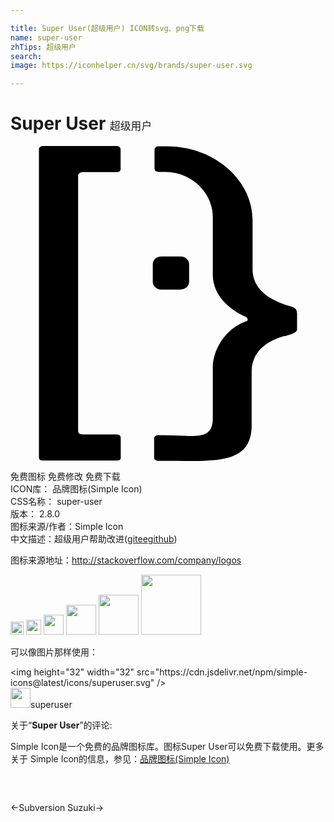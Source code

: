 ```yaml
---

title: Super User(超级用户) ICON转svg、png下载
name: super-user
zhTips: 超级用户
search: 
image: https://iconhelper.cn/svg/brands/super-user.svg

---
```


# Super User  <small style="font-size: 60%;font-weight: 100">超级用户</small>

<div id="svg" class="svg-wrap">
<svg role="img" viewBox="0 0 24 24" xmlns="http://www.w3.org/2000/svg"><title>Super User icon</title><path d="M20.863 14.479c-1.48.421-2.489 1.287-2.489 2.716v4.081c0 3.048-2.907 2.714-6.517 2.714h-.555c-.225 0-.359-.084-.359-.28v-1.398c0-.194.12-.279.345-.279h.45c2.16 0 3.675.475 3.675-1.26v-3.917c0-1.199.84-2.88 2.521-3.493.119-.031.135-.085.135-.141s-.03-.139-.135-.195c-1.53-.7-2.521-1.844-2.521-3.217V5.385c0-1.707-1.5-3.412-3.659-3.412h-.451c-.225 0-.33-.084-.33-.279V.301c0-.195.15-.281.375-.281h.556c3.6 0 6.54 2.572 6.54 5.62v3.72c0 1.409 1.004 2.22 2.52 2.744.556.165.869.196.869.646v1.17c.03.256-.239.375-.914.57l-.056-.011zM8.092 23.97h-5.59c-.225 0-.336-.056-.336-.252V.279c0-.164.104-.279.33-.279H8.03c.226 0 .36.084.36.279v1.455c0 .195-.121.252-.346.252H5.572c-.305 0-.42.111-.42.307v19.41c0 .196.115.27.367.27h2.517c.226 0 .363.076.363.255v1.484c.029.166-.084.255-.308.255v.003zm4.875-13.034h-1.485c-.362 0-.642-.281-.642-.59V9.003c0-.335.307-.585.642-.585h1.485c.359 0 .642.277.642.585v1.343c0 .336-.31.588-.645.588l.003.002z"/></svg>
</div>
<detail full-name='super-user'></detail>

<div class="detail-page">
<p>
<span><span class="badge-success badge">免费图标</span> <span class="badge-success badge">免费修改</span>  <span class="badge-success badge">免费下载</span> </span>
<br/>
<span>
ICON库：
<span class="badge-secondary badge">品牌图标(Simple Icon)</span> 
</span>
<br/>
<span>
CSS名称：
<span class="badge-secondary badge">super-user</span> 
</span>

<br/>
<span>
版本：
<span class="badge-secondary badge">2.8.0</span> 
</span>
<br/>
<span>图标来源/作者：<span class="badge-light badge">Simple Icon</span></span> 
<br/>
<span class="zh-detail">中文描述：<span class="badge-primary badge">超级用户</span><span class="help-link"><span>帮助改进</span>(<a href="https://gitee.com/liuwave/icon-helper/edit/master/json/brands/super-user.json" target="_blank" rel="noopener noreferrer">gitee</a><a href="https://github.com/liuwave/icon-helper/edit/master/json/brands/super-user.json" target="_blank" rel="noopener noreferrer">github</a></span>)</span><br/>
</p>
</div><div class="description description alert alert-light"><p>图标来源地址：<a href="http://stackoverflow.com/company/logos" target="_blank" rel="noopener noreferrer">http://stackoverflow.com/company/logos</a></p></div>
<div class="alert alert-dark">
<img height="21" width="21" src="https://cdn.jsdelivr.net/npm/simple-icons@latest/icons/superuser.svg" />
<img height="24" width="24" src="https://cdn.jsdelivr.net/npm/simple-icons@latest/icons/superuser.svg" />
<img height="32" width="32" src="https://cdn.jsdelivr.net/npm/simple-icons@latest/icons/superuser.svg" />
<img height="48" width="48" src="https://cdn.jsdelivr.net/npm/simple-icons@latest/icons/superuser.svg" />
<img height="64" width="64" src="https://cdn.jsdelivr.net/npm/simple-icons@latest/icons/superuser.svg" />
<img height="96" width="96" src="https://cdn.jsdelivr.net/npm/simple-icons@latest/icons/superuser.svg" />

</div>
<div>
  <p>可以像图片那样使用：    
  </p>
  <div class="alert alert-primary" style="font-size: 14px">
    &lt;img height="32" width="32" src="https://cdn.jsdelivr.net/npm/simple-icons@latest/icons/superuser.svg" /&gt;
    <copy-btn content='<img height="32" width="32" src="https://cdn.jsdelivr.net/npm/simple-icons@latest/icons/superuser.svg" />'></copy-btn>
  </div>
  <div class="alert alert-secondary">
    <img height="32" width="32" src="https://cdn.jsdelivr.net/npm/simple-icons@latest/icons/superuser.svg" />superuser
    <copy-btn content="superuser" btn-title="复制图标名称"></copy-btn>
  </div>
</div>
<div class="icon-detail__container">
<p>关于“<b>Super User</b>”的评论:</p>
</div>
<Vssue title="关于“Super User”的评论" />
<div><p>Simple Icon是一个免费的品牌图标库。图标Super User可以免费下载使用。更多关于  Simple Icon的信息，参见：<a target="_blank" href="https://iconhelper.cn/brands.html">品牌图标(Simple Icon)</a>
</p></div>


<div style="padding:2rem 0 " class="page-nav"><p class="inner"><span class="prev">←<router-link to="/icon/subversion.html">Subversion</router-link></span> <span class="next"><router-link to="/icon/suzuki.html">Suzuki</router-link>→</span></p></div>
